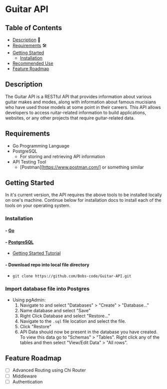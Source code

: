 # Guitar API

## Table of Contents
- [Description](#description) :page_with_curl:
- [Requirements](#requirements) :hammer_and_wrench:
- [Getting Started](#getting-started)
   - [Installation](#installation)
- [Recommended Use](#recommended-use)
- [Feature Roadmap](#feature-roadmap)

## Description 
The Guitar API is a RESTful API that provides information about various guitar makes and modes, along with information about famous mucisians who have used those models at some point in their careers. This API allows developers to access ruitar-related information to build applications, websites, or any other projects that require guitar-related data.

## Requirements
- Go Programming Language
- PostgreSQL
   - For storing and retrieving API information
- API Testing Tool
   - [Postman][https://www.postman.com/] or something similar

## Getting Started
In it's current version, the API requires the above tools to be installed locally on one's machine. Continue below for installation docs to install each of the tools on your operating system.

### Installation
#### - [Go](https://go.dev/doc/install)
#### - [PostgreSQL](https://www.postgresql.org/download/)
   - [Getting Started Tutorial](https://www.postgresql.org/docs/current/tutorial.html)
#### - Download repo into local file directory 
 - `git clone https://github.com/Bobs-code/Guitar-API.git`
### Import database file into Postgres
- Using pgAdmin: 
  1. Navigate to and select "Databases" > "Create" > "Database..."
  2. Name database and select "Save"
  3. Right Click Database and select "Restore..."
  4. Navigate to the `.sql` file location and select the file.
  5. Click "Restore"
  6. API Data should now be present in the database you have created. To view this data go to "Schemas" > "Tables". Right click any of the tables and then select "View/Edit Data" > "All rows". 
## Feature Roadmap
 - [ ] Advanced Routing using Chi Router
 - [ ] Middleware 
 - [ ] Authentication

